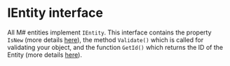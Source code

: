 # IEntity interface

All M# entities implement `IEntity`. This interface contains the property `IsNew` (more details [here](https://github.com/Geeksltd/MSharp.Docs/blob/master/Domain/Advanced/TheRoleOfIsNew.md)), the method `Validate()` which is called for validating your object, and the function `GetId()` which returns the ID of the Entity (more details [here](https://github.com/Geeksltd/MSharp.Docs/blob/master/Domain/Advanced/TheRoleOfId.md)).